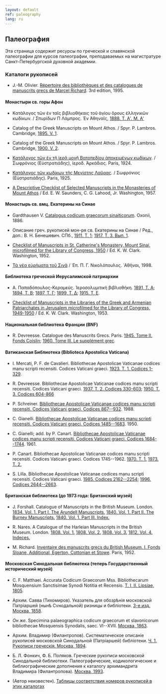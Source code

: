 ```yaml
---
layout: default
ref: paleography
lang: ru
---
```


## Палеография

Эта страница содержит ресурсы по греческой и славянской палеографии для курсов палеографии,
преподаваемых на магистратуре Санкт-Петербургской духовной академии.

### Каталоги рукописей

* J.-M. Olivier. [Répertoire des bibliothèques et des catalogues de manuscrits grecs
  de Marcel Richard](https://www.ponomar.net/data/protected/olivier.pdf). 3rd edition, 1995.

#### Монастыри св. горы Афон

* Κατάλογος τῶν ἐν ταῖς βιβλιοθήκαις τοῦ ἁγίου ὄρους ἑλληνικῶν κωδίκων. / Σπυρίδων Π Λάμπρος.  Ἐν Ἀθηναῖς,
  [1888. Τ. Αʹ. Μ. Αʹ](https://www.ponomar.net/data/paleography/lampros1.pdf)

* Catalog of the Greek Manuscripts on Mount Athos. / Spyr. P. Lambros. Cambridge,
  [1895. V. 1](https://www.ponomar.net/data/paleography/lampros2.pdf).

* Catalog of the Greek Manuscripts on Mount Athos. / Spyr. P. Lambros. Cambridge,
  [1900. V. 2](https://www.ponomar.net/data/paleography/lampros3.pdf).

* [Κατάλογος τῶν ἐν τῇ ἱερᾷ μονῇ Βατοπεδίου ἀποκειμένων κωδίκων](https://www.ponomar.net/data/paleography/eustratiades1.pdf).
  / Σωφρόνιος (Εὐστρατιάδης), ἱεροδ. Ἀρκάδιος.  Paris, 1924.

* [Κατάλογος τῶν κωδίκων τῆς Μεγίστης Λαῦρας](https://www.ponomar.net/data/paleography/eustratiades2.pdf).
  / Σωφρόνιος (Εὐστρατιάδης).  Paris, 1925.

* [A Descriptive Checklist of Selected Manuscripts in the Monasteries of Mount Athos](http://lcweb2.loc.gov/service/gdc/scd0001/2012/20120109001de/20120109001de.pdf)
  / Ed. E. W. Saunders, C. G. Lahood, Jr. Washington, 1957.

#### Монастырь св. вмц. Екатерины на Синае

* Gardthausen V. [Catalogus codicum graecorum sinaiticorum](https://www.ponomar.net/data/paleography/gardthausen.pdf).
  Oxonii, 1886.

* Описание греч. рукописей мон-ря св. Екатерины на Синае / Ред., доп.: В. Н. Бенешевич. СПб.,
  [1911. Т. 1](https://www.ponomar.net/data/paleography/beneshevich1.pdf);
  [1917. Т. 3. Вып. 1](https://www.ponomar.net/data/paleography/beneshevich3.pdf).

* [Checklist of Manuscripts in St. Catherine's Monastery, Mount Sinai,
  microfilmed for the Library of Congress, 1950](http://lcweb2.loc.gov/service/gdc/scd0001/2012/20120109002ch/20120109002ch.pdf)
  / Ed. K. W. Clark. Washington, 1952.

* [Τὰ νέα εὐρήματα τοῦ Σινᾶ](https://www.ponomar.net/data/protected/nicolopoulos.pdf)
  / ᾿Επ. Π. Γ. Νικολόπουλος. ᾿Αθῆναι, 1998.

#### Библиотека греческой Иерусалимской патриархии

* Α. Παπαδόπουλος-Κεραμεύς. Ἱεροσολυμιτική βιβλιοθήκη.
  [1891, Τ. Α](https://www.ponomar.net/data/paleography/papadopoulos1.pdf);
  [1894, Τ. Β](https://www.ponomar.net/data/paleography/papadopoulos2.pdf);
  [1897, Τ. Γ](https://www.ponomar.net/data/paleography/papadopoulos3.pdf);
  [1899, Τ. Δ](https://www.ponomar.net/data/paleography/papadopoulos4.pdf);
  [1915, Τ. Ε](https://www.ponomar.net/data/paleography/papadopoulos5.pdf).

* [Checklist of Manuscripts in the Libraries of the Greek and Armenian Patriarchates in Jerusalem
  microfilmed for the Library of Congress, 1949-1950](http://lcweb2.loc.gov/service/gdc/scd0001/2012/20120108001ch/20120108001ch.pdf)
  / Ed. K. W. Clark. Washington, 1953.

#### Национальная библиотека Франции (BNF)

* R. Devreesse. Catalogue des Manuscrits Grecs. Paris.
  [1945. Tome II. Fonds Coislin](https://gallica.bnf.fr/ark:/12148/bpt6k2091387);
  [1960. Tome III. Le supplément grec](https://gallica.bnf.fr/ark:/12148/bpt6k209139m/f3.image).

#### Ватиканская Библиотека (Biblioteca Apostolica Vaticana)

* I. Mercati, P. F. de Cavalieri. Bibliothecae Apostolicae Vaticanae codices manu scripti recensiti.
  Codices Vaticani graeci.
  [1923. T. 1. Codices 1-329](https://www.ponomar.net/data/paleography/mercati.pdf).

* R. Devreesse. Bibliothecae Apostolicae Vaticanae codices manu scripti recensiti.
  Codices Vaticani graeci.
  [1937. T. 2. Codices 330-603](https://www.ponomar.net/data/paleography/devreesse1.pdf);
  [1950. T. 3. Codices 604-866](https://www.ponomar.net/data/paleography/devreesse2.pdf)

* P. Schreiner. [Bibliothecae Apostolicae Vaticanae codices manu scripti recensiti.
  Codices Vaticani graeci. Codices 867--932](https://www.ponomar.net/data/paleography/schreiner.pdf). 1988.

* C. Gianelli. [Bibliothecae Apostolicae Vaticanae codices manu scripti recensiti.
  Codices Vaticani graeci. Codices 1485--1683](https://www.ponomar.net/data/paleography/gianelli1.pdf). 1950.

* C. Gianelli; add. by P. Canart. [Bibliothecae Apostolicae Vaticanae codices manu scripti recensiti.
  Codices Vaticani graeci. Codices 1684--1744](https://www.ponomar.net/data/paleography/gianelli2.pdf). 1961.

* P. Canart. Bibliothecae Apostolicae Vaticanae codices manu scripti recensiti.
  Codices Vaticani graeci. Codices 1745--1962.
  [1970. T. 1.](https://www.ponomar.net/data/paleography/canart1.pdf)
  [1973. T. 2.](https://www.ponomar.net/data/paleography/canart2.pdf)

* S. Lilla. Bibliothecae Apostolicae Vaticanae codices manu scripti recensiti.
  Codices Vaticani graeci. 
  [1985. Codices 2162--2254](https://www.ponomar.net/data/paleography/lilla1.pdf);
  [1996. Codices 2644--2663](https://www.ponomar.net/data/paleography/lilla2.pdf).

#### Британская библиотека (до 1973 года: Британский музей)

* J. Forshall. Catalogue of Manuscripts in the British Museum. London.
  [1834. Vol. 1. Part I. The Arundell Manuscripts.](https://books.google.com/books?id=lpZbtQEACAAJ&hl=en&pg=PP5#v=onepage&q&f=false)
  [1840. Vol. 1. Part II. The Burney Manuscripts.](https://books.google.com/books?id=qvNfAAAAcAAJ&hl=en&pg=PP5#v=onepage&q&f=false)
  [1840. Vol. 1. Part III. Index.](https://books.google.com/books?id=uPNfAAAAcAAJ&hl=en&pg=PP7#v=onepage&q&f=false)

* R. Nares. A Catalogue of the Harleian Manuscripts in the British Museum. London.
  [1808. Vol. 1.](https://books.google.com/books?id=FVxNAAAAcAAJ&hl=en&pg=PP9#v=onepage&q&f=false)
  [1808. Vol. 2.](https://books.google.com/books?id=WVxNAAAAcAAJ&hl=en&pg=PP9#v=onepage&q&f=false)
  [1808. Vol. 3.](https://books.google.com/books?id=tFxNAAAAcAAJ&hl=en&pg=PP9#v=onepage&q&f=false)
  [1812. Vol. 4. Indeces.](https://books.google.com/books?id=5lxNAAAAcAAJ&dq=nares%20catalogue%20of%20the%20harleian%20manuscripts&hl=en&pg=PP542#v=onepage&q=nares%20catalogue%20of%20the%20harleian%20manuscripts&f=false)

* M. Richard. [Inventaire des manuscrits grecs du British Museum.
  I. Fonds Sloane, Additional, Egerton, Cottonian et Stowe](https://www.ponomar.net/data/paleography/richard.pdf).
  Paris, 1952.

#### Московская Синодальная библиотека (теперь Государственный исторический музей)

* C. F. Matthaei. Accurata Codicum Graecorum Mss. Bibliothecarum Mosquensium Sanctisimae Synodi
  Notitia et Recensio. [T. I, II. Lipsiae, 1805](https://www.ponomar.net/data/paleography/matthaei.pdf).

* Архим. Савва (Тихомиров). Указатель для обозрѣнія московской Патріаршей (нынѣ Сѵнодальной) ризницы и библіотеки.
  [3-е изд. Москва, 1858](https://www.ponomar.net/data/paleography/savva.pdf).

* _Он же_. Specimina palaeographica codicum graecorum et slavonicorum bibliothecae Mosquensis Synodalis, saec. VI--XVII.
  [Москва, 1863](https://www.ponomar.net/data/paleography/savva2.pdf).

* Архим. Владимир (Филантропов). Систематическое описаніе рукописей московской Синодальной (Патріаршей) библіотеки.
  [Ч. 1. Рукописи греческія. Москва, 1894](https://www.ponomar.net/data/paleography/vladimir.pdf).

* Б. Л. Фонкич, Ф. Б. Поляков. Греческие рукописи московской Синодальной библиотеки.
  Палеографические, кодикологические и библиографические дополнения к каталогу архимандрита Владимира (Филантропова).
  [Москва, 1993](https://www.ponomar.net/data/paleography/fonkich.pdf).

* (Автор неизвестен). [Таблицы соответствия номеров рукописей в этих каталогах](https://www.ponomar.net/data/paleography/gim_tables.pdf)
